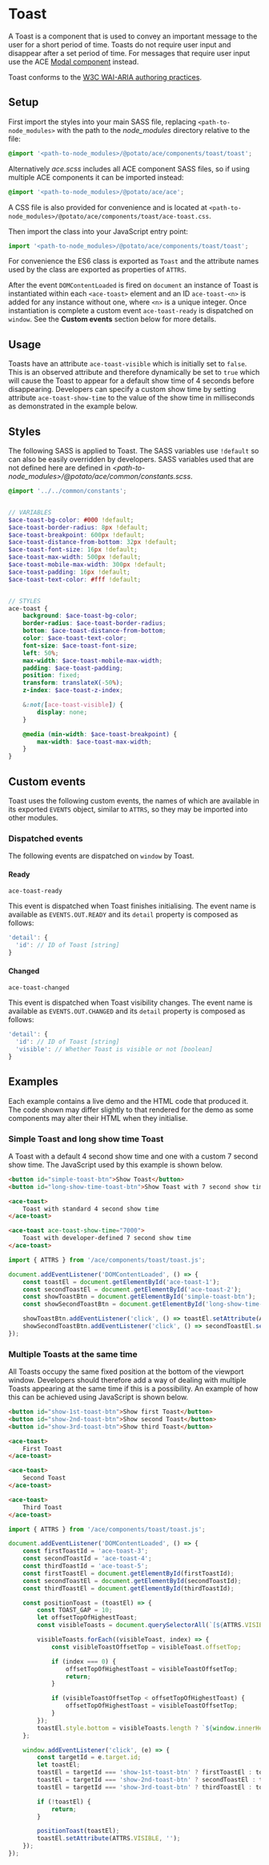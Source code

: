 # Toast

A Toast is a component that is used to convey an important message to the user for a short period of time. Toasts do not require user input and disappear after a set period of time. For messages that require user input use the ACE [Modal component](/modal) instead.  

Toast conforms to the [W3C WAI-ARIA authoring practices](http://w3.org/WAI/WCAG21/Techniques/aria/ARIA22.html).


## Setup

First import the styles into your main SASS file, replacing `<path-to-node_modules>` with the path to the *node_modules* directory relative to the file:

```scss
@import '<path-to-node_modules>/@potato/ace/components/toast/toast';
```

Alternatively *ace.scss* includes all ACE component SASS files, so if using multiple ACE components it can be imported instead:

```scss
@import '<path-to-node_modules>/@potato/ace/ace';
```

A CSS file is also provided for convenience and is located at `<path-to-node_modules>/@potato/ace/components/toast/ace-toast.css`.

Then import the class into your JavaScript entry point:

```js
import '<path-to-node_modules>/@potato/ace/components/toast/toast';
```

For convenience the ES6 class is exported as `Toast` and the attribute names used by the class are exported as properties of `ATTRS`.

After the event `DOMContentLoaded` is fired on `document` an instance of Toast is instantiated within each `<ace-toast>` element and an ID `ace-toast-<n>` is added for any instance without one, where `<n>` is a unique integer. Once instantiation is complete a custom event `ace-toast-ready` is dispatched on `window`. See the **Custom events** section below for more details.

## Usage

Toasts have an attribute `ace-toast-visible` which is initially set to `false`. This is an observed attribute and therefore dynamically be set to `true` which will cause the Toast to appear for a default show time of 4 seconds before disappearing. Developers can specify a custom show time by setting attribute `ace-toast-show-time` to the value of the show time in milliseconds as demonstrated in the example below.


## Styles

The following SASS is applied to Toast. The SASS variables use `!default` so can also be easily overridden by developers. SASS variables used that are not defined here are defined in *<path-to-node_modules>/@potato/ace/common/constants.scss*.


```scss
@import '../../common/constants';


// VARIABLES
$ace-toast-bg-color: #000 !default;
$ace-toast-border-radius: 8px !default;
$ace-toast-breakpoint: 600px !default;
$ace-toast-distance-from-bottom: 32px !default;
$ace-toast-font-size: 16px !default;
$ace-toast-max-width: 500px !default;
$ace-toast-mobile-max-width: 300px !default;
$ace-toast-padding: 16px !default;
$ace-toast-text-color: #fff !default;


// STYLES
ace-toast {
	background: $ace-toast-bg-color;
	border-radius: $ace-toast-border-radius;
	bottom: $ace-toast-distance-from-bottom;
	color: $ace-toast-text-color;
	font-size: $ace-toast-font-size;
	left: 50%;
	max-width: $ace-toast-mobile-max-width;
	padding: $ace-toast-padding;
	position: fixed;
	transform: translateX(-50%);
	z-index: $ace-toast-z-index;

	&:not([ace-toast-visible]) {
		display: none;
	}

	@media (min-width: $ace-toast-breakpoint) {
		max-width: $ace-toast-max-width;
	}
}
```


## Custom events

Toast uses the following custom events, the names of which are available in its exported `EVENTS` object, similar to `ATTRS`, so they may be imported into other modules.


### Dispatched events

The following events are dispatched on `window` by Toast.

#### Ready

`ace-toast-ready`

This event is dispatched when Toast finishes initialising. The event name is available as `EVENTS.OUT.READY` and its `detail` property is composed as follows:

```js
'detail': {
  'id': // ID of Toast [string]
}
```

#### Changed

`ace-toast-changed`

This event is dispatched when Toast visibility changes. The event name is available as `EVENTS.OUT.CHANGED` and its `detail` property is composed as follows:

```js
'detail': {
  'id': // ID of Toast [string]
  'visible': // Whether Toast is visible or not [boolean]
}
```


## Examples

Each example contains a live demo and the HTML code that produced it. The code shown may differ slightly to that rendered for the demo as some components may alter their HTML when they initialise.

### Simple Toast and long show time Toast
A Toast with a default 4 second show time and one with a custom 7 second show time. The JavaScript used by this example is shown below.

```html
<button id="simple-toast-btn">Show Toast</button>
<button id="long-show-time-toast-btn">Show Toast with 7 second show time</button>

<ace-toast>
	Toast with standard 4 second show time
</ace-toast>

<ace-toast ace-toast-show-time="7000">
	Toast with developer-defined 7 second show time
</ace-toast>
```

```js
import { ATTRS } from '/ace/components/toast/toast.js';

document.addEventListener('DOMContentLoaded', () => {
	const toastEl = document.getElementById('ace-toast-1');
	const secondToastEl = document.getElementById('ace-toast-2');
	const showToastBtn = document.getElementById('simple-toast-btn');
	const showSecondToastBtn = document.getElementById('long-show-time-toast-btn');

	showToastBtn.addEventListener('click', () => toastEl.setAttribute(ATTRS.VISIBLE, ''));
	showSecondToastBtn.addEventListener('click', () => secondToastEl.setAttribute(ATTRS.VISIBLE, ''));
});
```

### Multiple Toasts at the same time

All Toasts occupy the same fixed position at the bottom of the viewport window. Developers should therefore add a way of dealing with multiple Toasts appearing at the same time if this is a possibility. An example of how this can be achieved using JavaScript is shown below.

```html
<button id="show-1st-toast-btn">Show first Toast</button>
<button id="show-2nd-toast-btn">Show second Toast</button>
<button id="show-3rd-toast-btn">Show third Toast</button>

<ace-toast>
	First Toast
</ace-toast>

<ace-toast>
	Second Toast
</ace-toast>

<ace-toast>
	Third Toast
</ace-toast>
```

```js
import { ATTRS } from '/ace/components/toast/toast.js';

document.addEventListener('DOMContentLoaded', () => {
	const firstToastId = 'ace-toast-3';
	const secondToastId = 'ace-toast-4';
	const thirdToastId = 'ace-toast-5';
	const firstToastEl = document.getElementById(firstToastId);
	const secondToastEl = document.getElementById(secondToastId);
	const thirdToastEl = document.getElementById(thirdToastId);

	const positionToast = (toastEl) => {
		const TOAST_GAP = 10;
		let offsetTopOfHighestToast;
		const visibleToasts = document.querySelectorAll(`[${ATTRS.VISIBLE}="true"]`);

		visibleToasts.forEach((visibleToast, index) => {
			const visibleToastOffsetTop = visibleToast.offsetTop;

			if (index === 0) {
				offsetTopOfHighestToast = visibleToastOffsetTop;
				return;
			}

			if (visibleToastOffsetTop < offsetTopOfHighestToast) {
				offsetTopOfHighestToast = visibleToastOffsetTop;
			}
		});
		toastEl.style.bottom = visibleToasts.length ? `${window.innerHeight - offsetTopOfHighestToast + TOAST_GAP}px` : '';
	};

	window.addEventListener('click', (e) => {
		const targetId = e.target.id;
		let toastEl;
		toastEl = targetId === 'show-1st-toast-btn' ? firstToastEl : toastEl;
		toastEl = targetId === 'show-2nd-toast-btn' ? secondToastEl : toastEl;
		toastEl = targetId === 'show-3rd-toast-btn' ? thirdToastEl : toastEl;

		if (!toastEl) {
			return;
		}

		positionToast(toastEl);
		toastEl.setAttribute(ATTRS.VISIBLE, '');
	});
});
```
